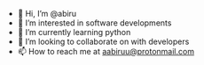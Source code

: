 - 👋 Hi, I’m @abiru
- 👀 I’m interested in software developments
- 🌱 I’m currently learning python
- 💞️ I’m looking to collaborate on with developers
- 📫 How to reach me at aabiruu@protonmail.com

<!---
aabiruu/aabiruu is a ✨ special ✨ repository because its `README.md` (this file) appears on your GitHub profile.
You can click the Preview link to take a look at your changes.
--->
